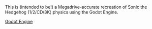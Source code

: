 This is (intended to be!) a Megadrive-accurate recreation of Sonic the Hedgehog (1/2/CD/3K) physics using the Godot Engine.

[Godot Engine](https://godotengine.org/)
